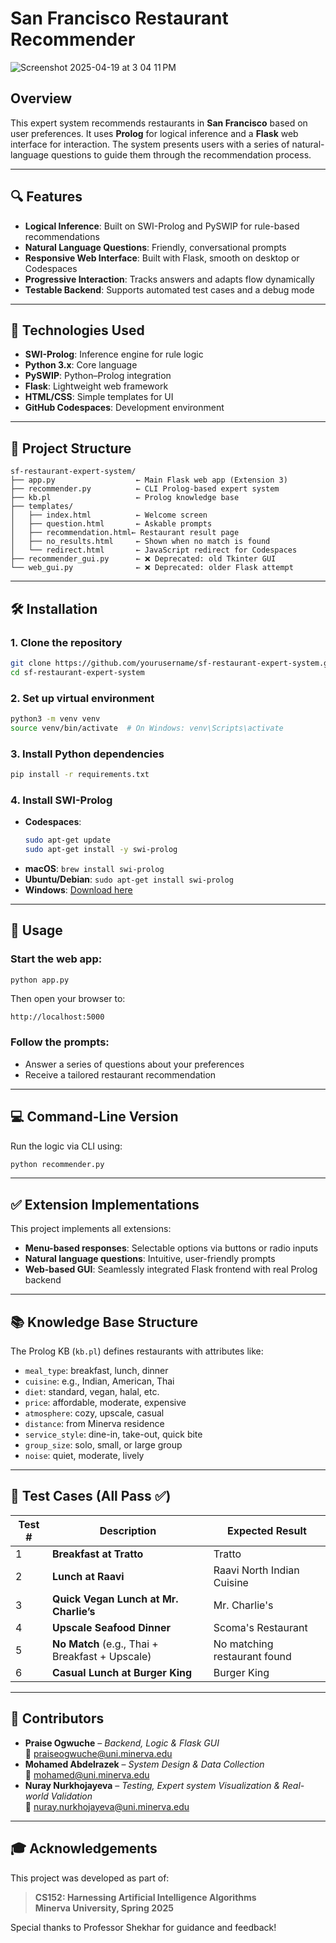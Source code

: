 
# San Francisco Restaurant Recommender
![Screenshot 2025-04-19 at 3 04 11 PM](https://github.com/user-attachments/assets/f38a3cc5-39c9-43d0-b4a6-b5a151f248b8)

## Overview

This expert system recommends restaurants in **San Francisco** based on user preferences. It uses **Prolog** for logical inference and a **Flask** web interface for interaction. The system presents users with a series of natural-language questions to guide them through the recommendation process.

---

## 🔍 Features

- **Logical Inference**: Built on SWI-Prolog and PySWIP for rule-based recommendations  
- **Natural Language Questions**: Friendly, conversational prompts  
- **Responsive Web Interface**: Built with Flask, smooth on desktop or Codespaces  
- **Progressive Interaction**: Tracks answers and adapts flow dynamically  
- **Testable Backend**: Supports automated test cases and a debug mode

---

## 🧠 Technologies Used

- **SWI-Prolog**: Inference engine for rule logic  
- **Python 3.x**: Core language  
- **PySWIP**: Python–Prolog integration  
- **Flask**: Lightweight web framework  
- **HTML/CSS**: Simple templates for UI  
- **GitHub Codespaces**: Development environment

---

## 📁 Project Structure

```
sf-restaurant-expert-system/
├── app.py                  ← Main Flask web app (Extension 3)
├── recommender.py          ← CLI Prolog-based expert system
├── kb.pl                   ← Prolog knowledge base
├── templates/
│   ├── index.html          ← Welcome screen
│   ├── question.html       ← Askable prompts
│   ├── recommendation.html← Restaurant result page
│   ├── no_results.html     ← Shown when no match is found
│   └── redirect.html       ← JavaScript redirect for Codespaces
├── recommender_gui.py      ← ❌ Deprecated: old Tkinter GUI
└── web_gui.py              ← ❌ Deprecated: older Flask attempt
```

---

## 🛠 Installation

### 1. Clone the repository

```bash
git clone https://github.com/yourusername/sf-restaurant-expert-system.git
cd sf-restaurant-expert-system
```

### 2. Set up virtual environment

```bash
python3 -m venv venv
source venv/bin/activate  # On Windows: venv\Scripts\activate
```

### 3. Install Python dependencies

```bash
pip install -r requirements.txt
```

### 4. Install SWI-Prolog

- **Codespaces**:
  ```bash
  sudo apt-get update
  sudo apt-get install -y swi-prolog
- **macOS**: `brew install swi-prolog`  
- **Ubuntu/Debian**: `sudo apt-get install swi-prolog`  
- **Windows**: [Download here](https://www.swi-prolog.org/download/stable)  
---

## 🚀 Usage

### Start the web app:

```bash
python app.py
```

Then open your browser to:

```
http://localhost:5000
```

### Follow the prompts:
- Answer a series of questions about your preferences
- Receive a tailored restaurant recommendation

---

## 💻 Command-Line Version

Run the logic via CLI using:

```bash
python recommender.py
```

---

## ✅ Extension Implementations

This project implements all extensions:

- **Menu-based responses**: Selectable options via buttons or radio inputs  
- **Natural language questions**: Intuitive, user-friendly prompts  
- **Web-based GUI**: Seamlessly integrated Flask frontend with real Prolog backend

---

## 📚 Knowledge Base Structure

The Prolog KB (`kb.pl`) defines restaurants with attributes like:

- `meal_type`: breakfast, lunch, dinner  
- `cuisine`: e.g., Indian, American, Thai  
- `diet`: standard, vegan, halal, etc.  
- `price`: affordable, moderate, expensive  
- `atmosphere`: cozy, upscale, casual  
- `distance`: from Minerva residence  
- `service_style`: dine-in, take-out, quick bite  
- `group_size`: solo, small, or large group  
- `noise`: quiet, moderate, lively

---

## 🧪 Test Cases (All Pass ✅)

| Test # | Description                                | Expected Result                  |
|--------|--------------------------------------------|----------------------------------|
| 1      | **Breakfast at Tratto**                    | Tratto                           |
| 2      | **Lunch at Raavi**                         | Raavi North Indian Cuisine       |
| 3      | **Quick Vegan Lunch at Mr. Charlie’s**     | Mr. Charlie's                    |
| 4      | **Upscale Seafood Dinner**                 | Scoma's Restaurant               |
| 5      | **No Match** (e.g., Thai + Breakfast + Upscale) | No matching restaurant found     |
| 6      | **Casual Lunch at Burger King**            | Burger King                      |


---

## 👥 Contributors

- **Praise Ogwuche** – *Backend, Logic & Flask GUI*  
  📧 praiseogwuche@uni.minerva.edu  
- **Mohamed Abdelrazek** – *System Design & Data Collection*  
  📧 mohamed@uni.minerva.edu  
- **Nuray Nurkhojayeva** – *Testing, Expert system Visualization & Real-world Validation*  
  📧 nuray.nurkhojayeva@uni.minerva.edu

---

## 🎓 Acknowledgements

This project was developed as part of:

> **CS152: Harnessing Artificial Intelligence Algorithms**  
> **Minerva University, Spring 2025**

Special thanks to Professor Shekhar for guidance and feedback!
